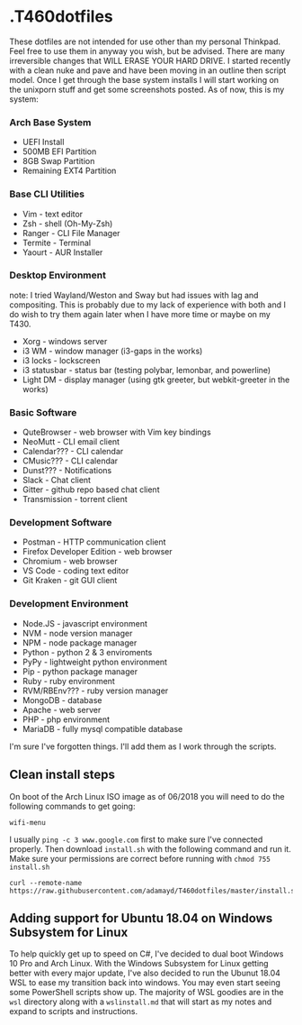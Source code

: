 # .T460dotfiles
These dotfiles are not intended for use other than my personal Thinkpad.  Feel free to use them in anyway you wish, but be advised.  There are many irreversible changes that WILL ERASE YOUR HARD DRIVE.  I started recently with a clean nuke and pave and have been moving in an outline then script model.  Once I get through the base system installs I will start working on the unixporn stuff and get some screenshots posted.  As of now, this is my system:
### Arch Base System
* UEFI Install
* 500MB EFI Partition
* 8GB Swap Partition
* Remaining EXT4 Partition

### Base CLI Utilities
* Vim - text editor
* Zsh - shell (Oh-My-Zsh)
* Ranger - CLI File Manager
* Termite - Terminal
* Yaourt - AUR Installer

### Desktop Environment
note: I tried Wayland/Weston and Sway but had issues with lag and compositing.  This is probably due to my lack of experience with both and I do wish to try them again later when I have more time or maybe on my T430.
* Xorg - windows server
* i3 WM - window manager (i3-gaps in the works)
* i3 locks - lockscreen
* i3 statusbar - status bar (testing polybar, lemonbar, and powerline)
* Light DM - display manager (using gtk greeter, but webkit-greeter in the works)

### Basic Software
* QuteBrowser - web browser with Vim key bindings
* NeoMutt - CLI email client
* Calendar??? - CLI calendar
* CMusic??? - CLI calendar
* Dunst??? - Notifications
* Slack - Chat client
* Gitter - github repo based chat client
* Transmission - torrent client

### Development Software
* Postman - HTTP communication client
* Firefox Developer Edition - web browser
* Chromium - web browser
* VS Code - coding text editor
* Git Kraken - git GUI client

### Development Environment
* Node.JS - javascript environment
* NVM - node version manager
* NPM - node package manager
* Python - python 2 & 3 enviroments
* PyPy - lightweight python environment
* Pip - python package manager
* Ruby - ruby environment
* RVM/RBEnv??? - ruby version manager
* MongoDB - database
* Apache - web server
* PHP - php environment
* MariaDB - fully mysql compatible database

I'm sure I've forgotten things.  I'll add them as I work through the scripts.

## Clean install steps

On boot of the Arch Linux ISO image as of 06/2018 you will need to do the following commands to get going:

```
wifi-menu
```

I usually `ping -c 3 www.google.com` first to make sure I've connected properly.  Then download `install.sh` with the following command and run it.  Make sure your permissions are correct before running with `chmod 755 install.sh`

```
curl --remote-name https://raw.githubusercontent.com/adamayd/T460dotfiles/master/install.sh
```

## Adding support for Ubuntu 18.04 on Windows Subsystem for Linux

To help quickly get up to speed on C#, I've decided to dual boot Windows 10 Pro and Arch Linux.  With the Windows Subsystem for Linux getting better with every major update, I've also decided to run the Ubunut 18.04 WSL to ease my transition back into windows.  You may even start seeing some PowerShell scripts show up.  The majority of WSL goodies are in the `wsl` directory along with a `wslinstall.md` that will start as my notes and expand to scripts and instructions.
